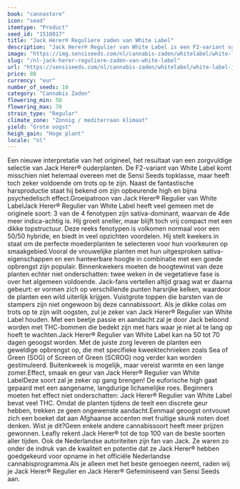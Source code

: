 ```yaml
---
book: "cannastore"
icon: "seed"
itemtype: "Product"
seed_id: "1510017"
title: "Jack Herer® Reguliere zaden van White Label"
description: "Jack Herer® Regulier van White Label is een F2-variant van de originele Sensi Seeds-variant. 50% sativa en 50% indica, met geweldige hars en opbrengsten!"
image: "https://img.sensiseeds.com/nl/cannabis-zaden/whitelabel/white-label-jack-herer-image.png"
slug: "/nl-jack-herer-reguliere-zaden-van-white-label"
url: "https://sensiseeds.com/nl/cannabis-zaden/whitelabel/white-label-jack-herer?a_aid=cannastore"
price: 88
currency: "eur"
number_of_seeds: 10
category: "Cannabis Zaden"
flowering_min: 50
flowering_max: 70
strain_type: "Regular"
climate_zone: "Zonnig / mediterraan klimaat"
yield: "Grote oogst"
heigh_gain: "Hoge plant"
locale: "nl"
---
```

Een nieuwe interpretatie van het origineel, het resultaat van een zorgvuldige selectie van Jack Herer® ouderplanten. De F2-variant van White Label komt misschien niet helemaal overeen met de Sensi Seeds topklasse, maar heeft toch zeker voldoende om trots op te zijn. Naast de fantastische harsproductie staat hij bekend om zijn opbeurende high en bijna psychedelisch effect.Groeipatroon van Jack Herer® Regulier van White LabelJack Herer® Regulier van White Label heeft veel gemeen met de originele soort: 3 van de 4 fenotypen zijn sativa-dominant, waarvan de 4de meer indica-achtig is. Hij groeit sneller, maar blijft toch vrij compact met een dikke topstructuur. Deze reeks fenotypen is volkomen normaal voor een 50/50 hybride, en biedt in veel opzichten voordelen. Hij stelt kwekers in staat om de perfecte moederplanten te selecteren voor hun voorkeuren op smaakgebied.Vooral de vrouwelijke planten met hun uitgesproken sativa-eigenschappen en een hanteerbare hoogte in combinatie met een goede opbrengst zijn populair. Binnenkwekers moeten de hoogtewinst van deze planten echter niet onderschatten: twee weken in de vegetatieve fase is over het algemeen voldoende. Jack-fans vertellen altijd graag wat er daarna gebeurt: er vormen zich op verschillende punten harsrijke kelken, waardoor de planten een wild uiterlijk krijgen. Vuistgrote toppen die barsten van de stampers zijn niet ongewoon bij deze cannabissoort. Als je dikke colas om trots op te zijn wilt oogsten, zul je zeker van Jack Herer® Regulier van White Label houden. Met een beetje passie en aandacht zal je door Jack beloond worden met THC-bommen die bedekt zijn met hars waar je niet al te lang op hoeft te wachten.Jack Herer® Regulier van White Label kan na 50 tot 70 dagen geoogst worden. Met de juiste zorg leveren de planten een geweldige opbrengst op, die met specifieke kweektechnieken zoals Sea of Green (SOG) of Screen of Green (SCROG) nog verder kan worden gestimuleerd. Buitenkweek is mogelijk, maar vereist warmte en een lange zomer.Effect, smaak en geur van Jack Herer® Regulier van White LabelDeze soort zal je zeker op gang brengen! De euforische high gaat gepaard met een aangename, langdurige lichamelijke roes. Beginners moeten het effect niet onderschatten: Jack Herer® Regulier van White Label bevat veel THC. Omdat de planten tijdens de teelt een discrete geur hebben, trekken ze geen ongewenste aandacht.Eenmaal geoogst ontvouwt zich een boeket dat aan Afghaanse accenten met fruitige skunk noten doet denken. Wist je dit?Geen enkele andere cannabissoort heeft meer prijzen gewonnen. Leafly rekent Jack Herer® tot de top 100 van de beste soorten aller tijden. Ook de Nederlandse autoriteiten zijn fan van Jack. Ze waren zo onder de indruk van de kwaliteit en potentie dat ze Jack Herer® hebben goedgekeurd voor opname in het officiële Nederlandse cannabisprogramma.Als je alleen met het beste genoegen neemt, raden wij je Jack Herer® Regulier en Jack Herer® Gefeminiseerd van Sensi Seeds aan.
